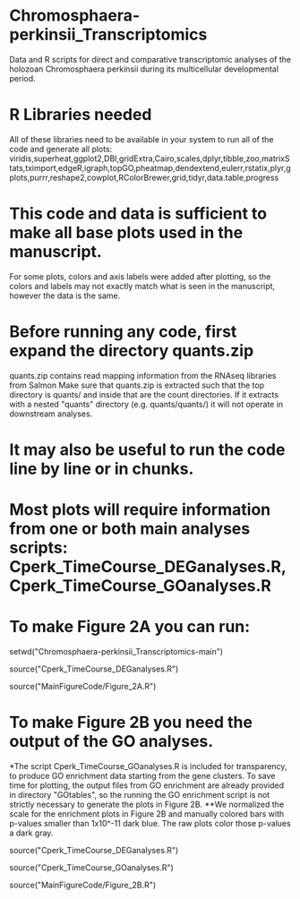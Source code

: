 # Chromosphaera-perkinsii_Transcriptomics
Data and R scripts for direct and comparative transcriptomic analyses of the holozoan Chromosphaera perkinsii during its multicellular developmental period.

# R Libraries needed
All of these libraries need to be available in your system to run all of the code and generate all plots:
viridis,superheat,ggplot2,DBI,gridExtra,Cairo,scales,dplyr,tibble,zoo,matrixStats,tximport,edgeR,igraph,topGO,pheatmap,dendextend,eulerr,rstatix,plyr,gplots,purrr,reshape2,cowplot,RColorBrewer,grid,tidyr,data.table,progress

# This code and data is sufficient to make all base plots used in the manuscript. 
For some plots, colors and axis labels were added after plotting, so the colors and labels may not exactly match what is seen in the manuscript, however the data is the same.

# Before running any code, first expand the directory quants.zip 
quants.zip contains read mapping information from the RNAseq libraries from Salmon
Make sure that quants.zip is extracted such that the top directory is quants/ and inside that are the count directories. If it extracts with a nested "quants" directory (e.g. quants/quants/) it will not operate in downstream analyses.

# It may also be useful to run the code line by line or in chunks.

# Most plots will require information from one or both main analyses scripts: Cperk_TimeCourse_DEGanalyses.R, Cperk_TimeCourse_GOanalyses.R

# To make Figure 2A you can run:

setwd("Chromosphaera-perkinsii_Transcriptomics-main")

source("Cperk_TimeCourse_DEGanalyses.R")

source("MainFigureCode/Figure_2A.R")

# To make Figure 2B you need the output of the GO analyses. 
*The script Cperk_TimeCourse_GOanalyses.R is included for transparency, to produce GO enrichment data starting from the gene clusters. To save time for plotting, the output files from GO enrichment are already provided in directory "GOtables", so the running the GO enrichment script is not strictly necessary to generate the plots in Figure 2B.
**We normalized the scale for the enrichment plots in Figure 2B and manually colored bars with p-values smaller than 1x10^-11 dark blue. The raw plots color those p-values a dark gray.

source("Cperk_TimeCourse_DEGanalyses.R")

source("Cperk_TimeCourse_GOanalyses.R")

source("MainFigureCode/Figure_2B.R")



